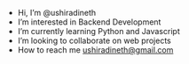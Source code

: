 - Hi, I’m @ushiradineth
- I’m interested in Backend Development
- I’m currently learning Python and Javascript
- I’m looking to collaborate on web projects
- How to reach me ushiradineth@gmail.com

<!---
ushiradineth/ushiradineth is a ✨ special ✨ repository because its `README.md` (this file) appears on your GitHub profile.
You can click the Preview link to take a look at your changes.
--->
